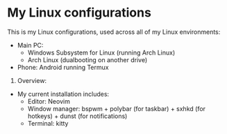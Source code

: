 # My Linux configurations

This is my Linux configurations, used across all of my Linux environments:

- Main PC:
  - Windows Subsystem for Linux (running Arch Linux)
  - Arch Linux (dualbooting on another drive)
- Phone: Android running Termux

1. Overview:

- My current installation includes:
  - Editor: Neovim
  - Window manager: bspwm + polybar (for taskbar) + sxhkd (for hotkeys) + dunst (for notifications)
  - Terminal: kitty
